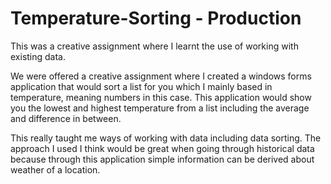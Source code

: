 # Temperature-Sorting - Production
This was a creative assignment where I learnt the use of working with existing data.

We were offered a creative assignment where I created a windows forms application that would sort a list for you which I mainly based in temperature, meaning numbers in this case. This application would show you the lowest and highest temperature from a list including the average and difference in between.

This really taught me ways of working with data including data sorting. The approach I used I think would be great when going through historical data because through this application simple information can be derived about weather of a location.